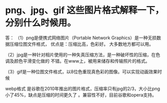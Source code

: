 # png、jpg、gif 这些图片格式解释一下，分别什么时候用。

答：
（1）png是便携式网络图片（Portable Network Graphics）是一种无损数据压缩位图文件格式， 
优点是：压缩比高，色彩好。 大多数地方都可以用。

（2）jpg是一种针对相片使用的一种失真压缩方法，是一种破坏性的压缩，在色调及颜色平滑变化做的 
不错。在www上，被用来储存和传输照片的格式。

（3）gif是一种位图文件格式，以8位色重现真色彩的图像。可以实现动画效果时候

webp格式
是谷歌在2010年推出的图片格式，压缩率只有jpg的2/3，大小比png小了45%，缺点是压缩的时间更久了 
。兼容性不好，目前谷歌和opera支持。